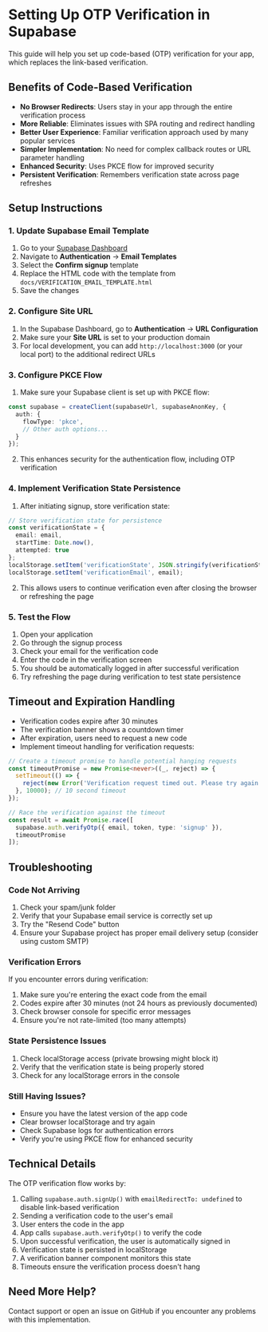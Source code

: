 # Setting Up OTP Verification in Supabase

This guide will help you set up code-based (OTP) verification for your app, which replaces the link-based verification.

## Benefits of Code-Based Verification

- **No Browser Redirects**: Users stay in your app through the entire verification process
- **More Reliable**: Eliminates issues with SPA routing and redirect handling
- **Better User Experience**: Familiar verification approach used by many popular services
- **Simpler Implementation**: No need for complex callback routes or URL parameter handling
- **Enhanced Security**: Uses PKCE flow for improved security
- **Persistent Verification**: Remembers verification state across page refreshes

## Setup Instructions

### 1. Update Supabase Email Template

1. Go to your [Supabase Dashboard](https://app.supabase.com/)
2. Navigate to **Authentication** → **Email Templates**
3. Select the **Confirm signup** template
4. Replace the HTML code with the template from `docs/VERIFICATION_EMAIL_TEMPLATE.html`
5. Save the changes

### 2. Configure Site URL

1. In the Supabase Dashboard, go to **Authentication** → **URL Configuration**
2. Make sure your **Site URL** is set to your production domain
3. For local development, you can add `http://localhost:3000` (or your local port) to the additional redirect URLs

### 3. Configure PKCE Flow

1. Make sure your Supabase client is set up with PKCE flow:
```typescript
const supabase = createClient(supabaseUrl, supabaseAnonKey, {
  auth: {
    flowType: 'pkce',
    // Other auth options...
  }
});
```

2. This enhances security for the authentication flow, including OTP verification

### 4. Implement Verification State Persistence

1. After initiating signup, store verification state:
```typescript
// Store verification state for persistence
const verificationState = {
  email: email,
  startTime: Date.now(),
  attempted: true
};
localStorage.setItem('verificationState', JSON.stringify(verificationState));
localStorage.setItem('verificationEmail', email);
```

2. This allows users to continue verification even after closing the browser or refreshing the page

### 5. Test the Flow

1. Open your application
2. Go through the signup process
3. Check your email for the verification code
4. Enter the code in the verification screen
5. You should be automatically logged in after successful verification
6. Try refreshing the page during verification to test state persistence

## Timeout and Expiration Handling

- Verification codes expire after 30 minutes
- The verification banner shows a countdown timer
- After expiration, users need to request a new code
- Implement timeout handling for verification requests:

```typescript
// Create a timeout promise to handle potential hanging requests
const timeoutPromise = new Promise<never>((_, reject) => {
  setTimeout(() => {
    reject(new Error('Verification request timed out. Please try again.'));
  }, 10000); // 10 second timeout
});

// Race the verification against the timeout
const result = await Promise.race([
  supabase.auth.verifyOtp({ email, token, type: 'signup' }),
  timeoutPromise
]);
```

## Troubleshooting

### Code Not Arriving

1. Check your spam/junk folder
2. Verify that your Supabase email service is correctly set up
3. Try the "Resend Code" button
4. Ensure your Supabase project has proper email delivery setup (consider using custom SMTP)

### Verification Errors

If you encounter errors during verification:

1. Make sure you're entering the exact code from the email
2. Codes expire after 30 minutes (not 24 hours as previously documented)
3. Check browser console for specific error messages
4. Ensure you're not rate-limited (too many attempts)

### State Persistence Issues

1. Check localStorage access (private browsing might block it)
2. Verify that the verification state is being properly stored
3. Check for any localStorage errors in the console

### Still Having Issues?

- Ensure you have the latest version of the app code
- Clear browser localStorage and try again
- Check Supabase logs for authentication errors
- Verify you're using PKCE flow for enhanced security

## Technical Details

The OTP verification flow works by:

1. Calling `supabase.auth.signUp()` with `emailRedirectTo: undefined` to disable link-based verification
2. Sending a verification code to the user's email
3. User enters the code in the app
4. App calls `supabase.auth.verifyOtp()` to verify the code
5. Upon successful verification, the user is automatically signed in
6. Verification state is persisted in localStorage
7. A verification banner component monitors this state
8. Timeouts ensure the verification process doesn't hang

## Need More Help?

Contact support or open an issue on GitHub if you encounter any problems with this implementation. 